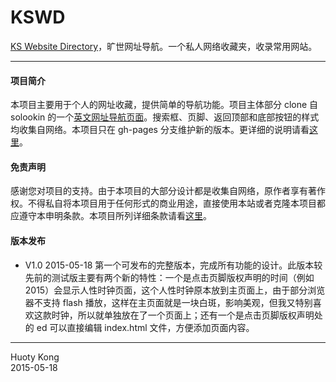 KSWD
====

[KS Website Directory](http://kuanghy.github.io/kswd/)，旷世网址导航。一个私人网络收藏夹，收录常用网站。

----

#### 项目简介
本项目主要用于个人的网址收藏，提供简单的导航功能。项目主体部分 clone 自 solookin 的一个[英文网址导航页面](http://www.oschina.net/code/snippet_28714_21240)。搜索框、页脚、返回顶部和底部按钮的样式均收集自网络。本项目只在 gh-pages 分支维护新的版本。更详细的说明请看[这里](http://kuanghy.github.io/kswd/about.html)。


#### 免责声明
感谢您对项目的支持。由于本项目的大部分设计都是收集自网络，原作者享有著作权。不得私自将本项目用于任何形式的商业用途，直接使用本站或者克隆本项目都应遵守本申明条款。本项目所列详细条款请看[这里](http://kuanghy.github.io/kswd/disclaimer.html)。

#### 版本发布
* V1.0 2015-05-18
第一个可发布的完整版本，完成所有功能的设计。此版本较先前的测试版主要有两个新的特性：一个是点击页脚版权声明的时间（例如2015）会显示人性时钟页面，这个人性时钟原本放到主页面上，由于部分浏览器不支持 flash 播放，这样在主页面就是一块白斑，影响美观，但我又特别喜欢这款时钟，所以就单独放在了一个页面上；还有一个是点击页脚版权声明处的 ed 可以直接编辑 index.html 文件，方便添加页面内容。

-----------------
Huoty Kong <br />
2015-05-18